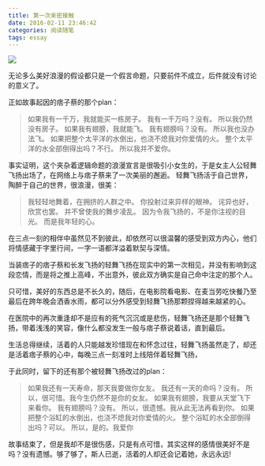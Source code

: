 ```yaml
---
title: 第一次亲密接触
date: 2016-02-11 23:46:42
categories: 阅读随笔
tags: essay
---
```

![](/img/pics/2016-02-11/第一次亲密接触.png)

无论多么美好浪漫的假设都只是一个假言命题，只要前件不成立，后件就没有讨论的意义了。

<!--more-->

正如故事起因的痞子蔡的那个plan：

>如果我有一千万，我就能买一栋房子。
我有一千万吗？没有。
所以我仍然没有房子。
如果我有翅膀，我就能飞。
我有翅膀吗？没有。
所以我也没办法飞。
如果把整个太平洋的水倒出，也浇不熄我对你爱情的火。
整个太平洋的水全部倒得出吗？不行。
所以我并不爱你。

事实证明，这个夹杂着逻辑命题的浪漫宣言是很吸引小女生的，于是女主人公轻舞飞扬出场了，在网络上与痞子蔡来了一次美丽的邂逅。
轻舞飞扬活于自己世界，陶醉于自己的世界，很浪漫，很美：

>我轻轻地舞着，在拥挤的人群之中。
你投射过来异样的眼神。
诧异也好，欣赏也罢。
并不曾使我的舞步凌乱。
因为令我飞扬的，不是你注视的目光。
而是我年轻的心。

在三点一刻的相伴中虽然见不到彼此，却依然可以很温馨的感受到双方内心，他们将情感藏于字里行间，一字一语都洋溢着默契与深情。

当装痞子的痞子蔡和长发飞扬的轻舞飞扬在现实中的第一次相见，并没有影响到这段恋情，而是将之推上高峰，不出意外，彼此双方确实是自己命中注定的那个人。

只可惜，美好的东西总是不长久的，随后，在电影院看电影、在麦当劳吃快餐乃至最后在跨年晚会洒香水雨，都可以分外感受到轻舞飞扬那颗捏得越来越紧的心。

在医院中的再次重逢却不是应有的死气沉沉或是悲伤，轻舞飞扬还是那个轻舞飞扬，带着浅浅的笑容，像什么都没发生一般与痞子蔡说着话，直到最后。

生活总得继续，活着的人只能越发珍惜现在和怀念过往，轻舞飞扬虽然走了，却还是活着痞子蔡的心中，每晚三点一刻准时上线陪伴着轻舞飞扬，

于此同时，留下的还有那个被轻舞飞扬改过的plan：
>如果我还有一天寿命，那天我要做你女友。
我还有一天的命吗？没有。
所以，很可惜。我今生仍然不是你的女友。
如果我有翅膀，我要从天堂飞下来看你。
我有翅膀吗？没有。
所以，很遗憾。我从此无法再看到你。
如果把整个浴缸的水倒出，也浇不熄我对你爱情的火。
整个浴缸的水全部倒得出吗？可以。
所以，是的。我爱你

故事结束了，但是我却不是很伤感，只是有点可惜，其实这样的感情很美好不是吗？没有遗憾。够了够了，斯人已逝，活着的人却还会记着她，永远永远!

